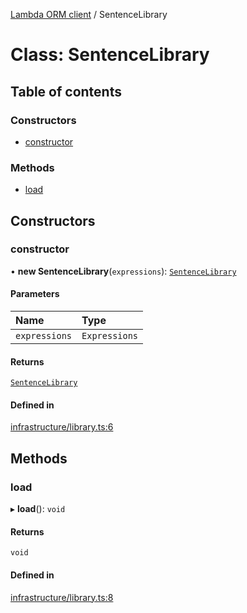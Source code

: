 [Lambda ORM client](../README.md) / SentenceLibrary

# Class: SentenceLibrary

## Table of contents

### Constructors

- [constructor](SentenceLibrary.md#constructor)

### Methods

- [load](SentenceLibrary.md#load)

## Constructors

### constructor

• **new SentenceLibrary**(`expressions`): [`SentenceLibrary`](SentenceLibrary.md)

#### Parameters

| Name | Type |
| :------ | :------ |
| `expressions` | `Expressions` |

#### Returns

[`SentenceLibrary`](SentenceLibrary.md)

#### Defined in

[infrastructure/library.ts:6](https://github.com/FlavioLionelRita/lambdaorm-client-node/blob/70ce19d/src/lib/infrastructure/library.ts#L6)

## Methods

### load

▸ **load**(): `void`

#### Returns

`void`

#### Defined in

[infrastructure/library.ts:8](https://github.com/FlavioLionelRita/lambdaorm-client-node/blob/70ce19d/src/lib/infrastructure/library.ts#L8)
